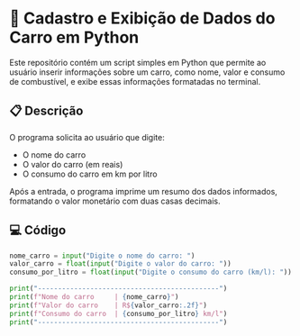 # 🚗 Cadastro e Exibição de Dados do Carro em Python

Este repositório contém um script simples em Python que permite ao usuário inserir informações sobre um carro, como nome, valor e consumo de combustível, e exibe essas informações formatadas no terminal.

## 📋 Descrição

O programa solicita ao usuário que digite:

- O nome do carro
- O valor do carro (em reais)
- O consumo do carro em km por litro

Após a entrada, o programa imprime um resumo dos dados informados, formatando o valor monetário com duas casas decimais.

## 💻 Código

```python
nome_carro = input("Digite o nome do carro: ")
valor_carro = float(input("Digite o valor do carro: "))
consumo_por_litro = float(input("Digite o consumo do carro (km/l): "))

print("---------------------------------------------")
print(f"Nome do carro     | {nome_carro}")
print(f"Valor do carro    | R${valor_carro:.2f}")  
print(f"Consumo do carro  | {consumo_por_litro} km/l")
print("---------------------------------------------")
